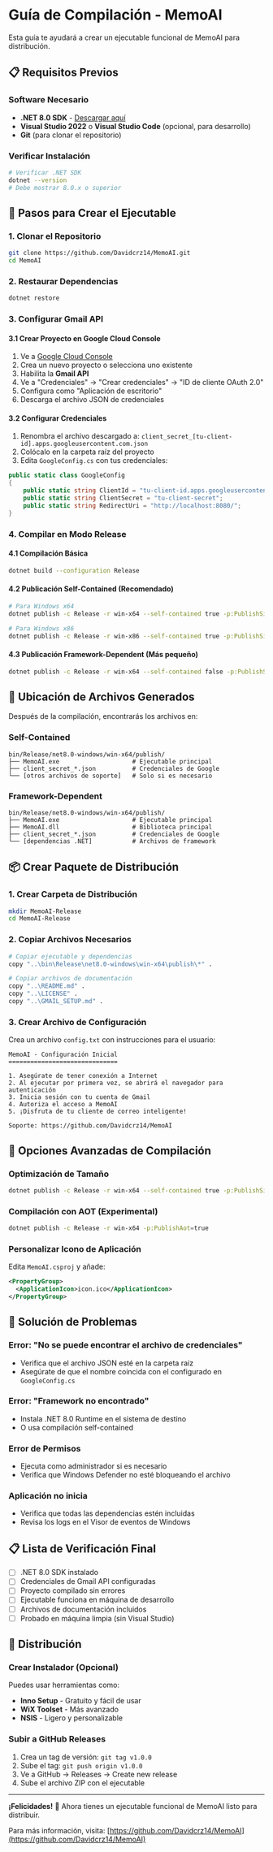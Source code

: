 # Guía de Compilación - MemoAI

Esta guía te ayudará a crear un ejecutable funcional de MemoAI para distribución.

## 📋 Requisitos Previos

### Software Necesario
- **.NET 8.0 SDK** - [Descargar aquí](https://dotnet.microsoft.com/download/dotnet/8.0)
- **Visual Studio 2022** o **Visual Studio Code** (opcional, para desarrollo)
- **Git** (para clonar el repositorio)

### Verificar Instalación
```bash
# Verificar .NET SDK
dotnet --version
# Debe mostrar 8.0.x o superior
```

## 🚀 Pasos para Crear el Ejecutable

### 1. Clonar el Repositorio
```bash
git clone https://github.com/Davidcrz14/MemoAI.git
cd MemoAI
```

### 2. Restaurar Dependencias
```bash
dotnet restore
```

### 3. Configurar Gmail API

#### 3.1 Crear Proyecto en Google Cloud Console
1. Ve a [Google Cloud Console](https://console.cloud.google.com/)
2. Crea un nuevo proyecto o selecciona uno existente
3. Habilita la **Gmail API**
4. Ve a "Credenciales" → "Crear credenciales" → "ID de cliente OAuth 2.0"
5. Configura como "Aplicación de escritorio"
6. Descarga el archivo JSON de credenciales

#### 3.2 Configurar Credenciales
1. Renombra el archivo descargado a: `client_secret_[tu-client-id].apps.googleusercontent.com.json`
2. Colócalo en la carpeta raíz del proyecto
3. Edita `GoogleConfig.cs` con tus credenciales:

```csharp
public static class GoogleConfig
{
    public static string ClientId = "tu-client-id.apps.googleusercontent.com";
    public static string ClientSecret = "tu-client-secret";
    public static string RedirectUri = "http://localhost:8080/";
}
```

### 4. Compilar en Modo Release

#### 4.1 Compilación Básica
```bash
dotnet build --configuration Release
```

#### 4.2 Publicación Self-Contained (Recomendado)
```bash
# Para Windows x64
dotnet publish -c Release -r win-x64 --self-contained true -p:PublishSingleFile=true -p:IncludeNativeLibrariesForSelfExtract=true

# Para Windows x86
dotnet publish -c Release -r win-x86 --self-contained true -p:PublishSingleFile=true -p:IncludeNativeLibrariesForSelfExtract=true
```

#### 4.3 Publicación Framework-Dependent (Más pequeño)
```bash
dotnet publish -c Release -r win-x64 --self-contained false -p:PublishSingleFile=true
```

## 📁 Ubicación de Archivos Generados

Después de la compilación, encontrarás los archivos en:

### Self-Contained
```
bin/Release/net8.0-windows/win-x64/publish/
├── MemoAI.exe                    # Ejecutable principal
├── client_secret_*.json          # Credenciales de Google
└── [otros archivos de soporte]   # Solo si es necesario
```

### Framework-Dependent
```
bin/Release/net8.0-windows/win-x64/publish/
├── MemoAI.exe                    # Ejecutable principal
├── MemoAI.dll                    # Biblioteca principal
├── client_secret_*.json          # Credenciales de Google
└── [dependencias .NET]           # Archivos de framework
```

## 📦 Crear Paquete de Distribución

### 1. Crear Carpeta de Distribución
```bash
mkdir MemoAI-Release
cd MemoAI-Release
```

### 2. Copiar Archivos Necesarios
```bash
# Copiar ejecutable y dependencias
copy "..\bin\Release\net8.0-windows\win-x64\publish\*" .

# Copiar archivos de documentación
copy "..\README.md" .
copy "..\LICENSE" .
copy "..\GMAIL_SETUP.md" .
```

### 3. Crear Archivo de Configuración
Crea un archivo `config.txt` con instrucciones para el usuario:

```text
MemoAI - Configuración Inicial
==============================

1. Asegúrate de tener conexión a Internet
2. Al ejecutar por primera vez, se abrirá el navegador para autenticación
3. Inicia sesión con tu cuenta de Gmail
4. Autoriza el acceso a MemoAI
5. ¡Disfruta de tu cliente de correo inteligente!

Soporte: https://github.com/Davidcrz14/MemoAI
```

## 🔧 Opciones Avanzadas de Compilación

### Optimización de Tamaño
```bash
dotnet publish -c Release -r win-x64 --self-contained true -p:PublishSingleFile=true -p:PublishTrimmed=true -p:TrimMode=link
```

### Compilación con AOT (Experimental)
```bash
dotnet publish -c Release -r win-x64 -p:PublishAot=true
```

### Personalizar Icono de Aplicación
Edita `MemoAI.csproj` y añade:
```xml
<PropertyGroup>
  <ApplicationIcon>icon.ico</ApplicationIcon>
</PropertyGroup>
```

## 🐛 Solución de Problemas

### Error: "No se puede encontrar el archivo de credenciales"
- Verifica que el archivo JSON esté en la carpeta raíz
- Asegúrate de que el nombre coincida con el configurado en `GoogleConfig.cs`

### Error: "Framework no encontrado"
- Instala .NET 8.0 Runtime en el sistema de destino
- O usa compilación self-contained

### Error de Permisos
- Ejecuta como administrador si es necesario
- Verifica que Windows Defender no esté bloqueando el archivo

### Aplicación no inicia
- Verifica que todas las dependencias estén incluidas
- Revisa los logs en el Visor de eventos de Windows

## 📋 Lista de Verificación Final

- [ ] .NET 8.0 SDK instalado
- [ ] Credenciales de Gmail API configuradas
- [ ] Proyecto compilado sin errores
- [ ] Ejecutable funciona en máquina de desarrollo
- [ ] Archivos de documentación incluidos
- [ ] Probado en máquina limpia (sin Visual Studio)

## 🚀 Distribución

### Crear Instalador (Opcional)
Puedes usar herramientas como:
- **Inno Setup** - Gratuito y fácil de usar
- **WiX Toolset** - Más avanzado
- **NSIS** - Ligero y personalizable

### Subir a GitHub Releases
1. Crea un tag de versión: `git tag v1.0.0`
2. Sube el tag: `git push origin v1.0.0`
3. Ve a GitHub → Releases → Create new release
4. Sube el archivo ZIP con el ejecutable

---

**¡Felicidades!** 🎉 Ahora tienes un ejecutable funcional de MemoAI listo para distribuir.

Para más información, visita: [https://github.com/Davidcrz14/MemoAI](https://github.com/Davidcrz14/MemoAI)